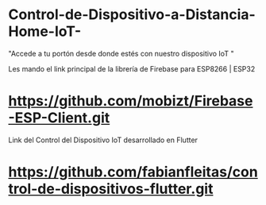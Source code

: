 # Control-de-Dispositivo-a-Distancia-Home-IoT-
"Accede a tu portón desde donde estés con nuestro dispositivo IoT "

Les mando el link principal de la librería de Firebase para ESP8266 | ESP32
# https://github.com/mobizt/Firebase-ESP-Client.git

Link del Control del Dispositivo IoT desarrollado en Flutter
# https://github.com/fabianfleitas/control-de-dispositivos-flutter.git
